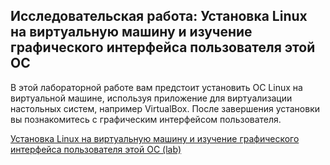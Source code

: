 <!-- 13.6.1 -->
## Исследовательская работа: Установка Linux на виртуальную машину и изучение графического интерфейса пользователя этой ОС

В этой лабораторной работе вам предстоит установить ОС Linux на виртуальной машине, используя приложение для виртуализации настольных систем, например VirtualBox. После завершения установки вы познакомитесь с графическим интерфейсом пользователя.

[Установка Linux на виртуальную машину и изучение графического интерфейса пользователя этой ОС (lab)](./assets/13.6.1-lab.pdf)